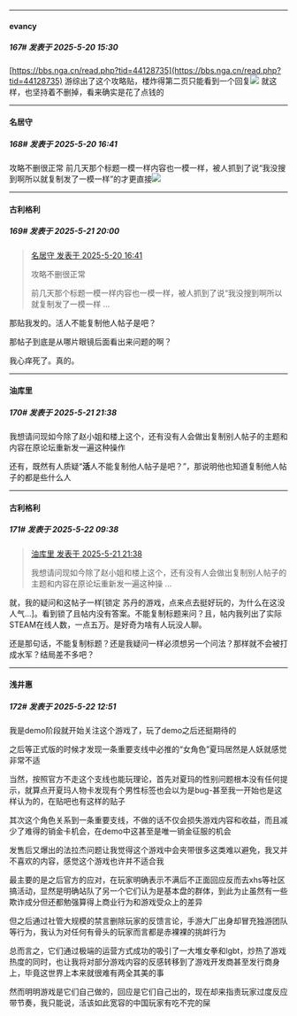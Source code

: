 ﻿
*****

####  evancy  
##### 167#       发表于 2025-5-20 15:30

[https://bbs.nga.cn/read.php?tid=44128735](https://bbs.nga.cn/read.php?tid=44128735)
游综出了这个攻略贴，楼炸得第二页只能看到一个回复<img src="https://static.stage1st.com/image/smiley/face2017/068.png" referrerpolicy="no-referrer">
就这样，也坚持着不删掉，看来确实是花了点钱的


*****

####  名居守  
##### 168#       发表于 2025-5-20 16:41

攻略不删很正常
前几天那个标题一模一样内容也一模一样，被人抓到了说“我没搜到啊所以就复制发了一模一样”的才更直接<img src="https://static.stage1st.com/image/smiley/face2017/067.png" referrerpolicy="no-referrer">


*****

####  古利格利  
##### 169#       发表于 2025-5-21 20:00

<blockquote><a href="httphttps://stage1st.com/2b/forum.php?mod=redirect&amp;goto=findpost&amp;pid=67833318&amp;ptid=2251742" target="_blank">名居守 发表于 2025-5-20 16:41</a>

攻略不删很正常

前几天那个标题一模一样内容也一模一样，被人抓到了说“我没搜到啊所以就复制发了一模一样 ...</blockquote>
那贴我发的。活人不能复制他人帖子是吧？

那帖子到底是从哪片眼镜后面看出来问题的啊？

我心痒死了。真的。


*****

####  油库里  
##### 170#       发表于 2025-5-21 21:38

我想请问现如今除了赵小姐和楼上这个，还有没有人会做出复制别人帖子的主题和内容在原论坛重新发一遍这种操作

还有，既然有人质疑“<strong>活</strong>人不能复制他人帖子是吧？”，那说明他也知道复制他人帖子的都是些什么人


*****

####  古利格利  
##### 171#       发表于 2025-5-22 09:38

<blockquote><a href="httphttps://stage1st.com/2b/forum.php?mod=redirect&amp;goto=findpost&amp;pid=67838671&amp;ptid=2251742" target="_blank">油库里 发表于 2025-5-21 21:38</a>

我想请问现如今除了赵小姐和楼上这个，还有没有人会做出复制别人帖子的主题和内容在原论坛重新发一遍这种操 ...</blockquote>
就，我的疑问和这帖子一样[锁定 苏丹的游戏，点来点去挺好玩的，为什么在这没人气…]。看到锁了且帖内没有答案。不能复制标题来问？且，帖内我列出了实际STEAM在线人数，一点五万。是好奇为啥有人玩没人聊。

还是那句话，不能复制标题？还是我疑问一样必须想另一个问法？那样就不会被打成水军？结局差不多吧？


*****

####  浅井惠  
##### 172#       发表于 2025-5-22 12:51

我是demo阶段就开始关注这个游戏了，玩了demo之后还挺期待的

之后等正式版的时候才发现一条重要支线中必推的“女角色”夏玛居然是人妖就感觉非常不适

当然，按照官方不走这个支线也能玩理论，首先对夏玛的性别问题根本没有任何提示，就算点开夏玛人物卡发现有个男性标签也会以为是bug-甚至我一开始也是这样认为的，在贴吧也有这样的贴子

其次这个角色关系到一条重要支线，不做的话不仅会损失游戏内容和收益，而且减少了难得的销金卡机会，在demo中这甚至是唯一销金征服的机会

发售后又爆出的法拉杰问题让我觉得这个游戏中会夹带很多这类难以避免，我又并不喜欢的内容，感觉这个游戏也许并不适合我

最主要的是之后官方的应对，在玩家明确表示不满后不正面回应反而去xhs等社区搞活动，显然是明确站队了另一个它们认为是基本盘的群体，到此为止虽然有一些欺诈成分但还都勉强算得上商业行为和游戏受众上的差异

但之后通过社管大规模的禁言删除玩家的反馈言论，手游大厂出身却冒充独游团队等行为，我认为对任何有骨头的玩家而言都是赤裸裸的挑衅行为

总而言之，它们通过极端的运营方式成功的吸引了一大堆女拳和lgbt，炒热了游戏热度的同时，也让我将对部分游戏内容的反感转移到了游戏开发商甚至发行商身上，毕竟这世界上本来就很难有两全其美的事

然而明明游戏是它们自己做的，回应是它们自己出的，现在却来指责玩家过度反应带节奏，我只能说，活该如此宽容的中国玩家有吃不完的屎

